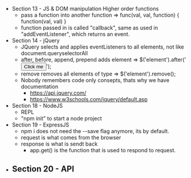 - Section 13 - JS & DOM manipulation
  Higher order functions 
  - pass a function into another function => func(val, val, function) { function(val, val) }
  - function passed in is called "callback", same as used in "addEventListener", which returns an event.
- Section 14 - jQuery
  - JQuery selects and applies eventListeners to all  elements, not like document.queryselectorAll
  - after, before, append, prepend adds element => $('element').after('<button>Click me</button>');
  - remove removes all elements of type => $('element').remove();
  - Nobody remembers code only consepts, thats why we have documentation
    - https://api.jquery.com/ 
    - https://www.w3schools.com/jquery/default.asp
- Section 18 - NodeJS
  - REPL
  - "npm init" to start a node project
- Section 19 - ExpressJS
  - npm i does not need the --save flag anymore, its by default.
  - request is what comes from the browser
  - response is what is sendt back
    - app.get() is the function that is used to respond to request.
- Section 20 - API
  - 